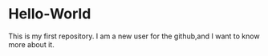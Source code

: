 # Hello-World
This is my first repository.
I am a new user for the github,and I want to know more about it.
